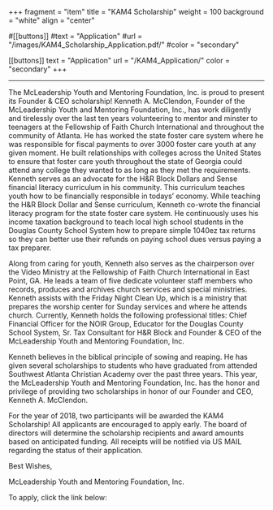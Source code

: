 +++
fragment = "item"
title = "KAM4 Scholarship"
weight = 100
background = "white"
align = "center"

#[[buttons]]
  #text = "Application"
  #url = "/images/KAM4_Scholarship_Application.pdf/"
  #color = "secondary"

[[buttons]]
  text = "Application"
  url = "/KAM4_Application/"
  color = "secondary"
+++

***
The McLeadership Youth and Mentoring Foundation, Inc. is proud to present its Founder & CEO  scholarship! Kenneth A. McClendon, Founder of the McLeadership Youth and Mentoring Foundation, Inc., has work diligently and tirelessly over the last ten years volunteering to mentor and minster to teenagers at the Fellowship of Faith Church International and throughout the community of Atlanta. He has worked the state foster care system where he was responsible for fiscal payments to over 3000 foster care youth at any given moment. He built relationships with colleges across the United States to ensure that foster care youth throughout the state of Georgia could attend any college they wanted to as long as they met the requirements. Kenneth serves as an advocate for the H&R Block Dollars and Sense financial literacy curriculum in his community. This curriculum teaches youth how to be financially responsible in todays’ economy. While teaching the H&R Block Dollar and Sense curriculum, Kenneth co-wrote the financial literacy program for the state foster care system. He continuously uses his income taxation background to teach local high school students in the Douglas County School System how to prepare simple 1040ez tax returns so they can better use their refunds on paying school dues versus paying a tax preparer.



Along from caring for youth, Kenneth also serves as the chairperson over the Video Ministry at the Fellowship of Faith Church International in East Point, GA. He leads a team of five dedicate volunteer staff members who records, produces and archives church services and special ministries. Kenneth assists with the Friday Night Clean Up, which is a ministry that prepares the worship center for Sunday services and where he attends church. Currently, Kenneth holds the following professional titles: Chief Financial Officer for the NOIR Group, Educator for the Douglas County School System, Sr. Tax Consultant for H&R Block and Founder & CEO of the McLeadership Youth and Mentoring Foundation, Inc.



Kenneth believes in the biblical principle of sowing and reaping. He has given several scholarships to students who have graduated from attended Southwest Atlanta Christian Academy over the past three years. This year, the McLeadership Youth and Mentoring Foundation, Inc. has the honor and privilege of providing two scholarships in honor of our Founder and CEO, Kenneth A. McClendon.



For the year of 2018, two participants will be awarded the KAM4 Scholarship! All applicants are encouraged to apply early. The board of directors will determine the scholarship recipients and award amounts based on anticipated funding. All receipts will be notified via US MAIL regarding the status of their application.



Best Wishes,





McLeadership Youth and Mentoring Foundation, Inc.


To apply, click the link below:
